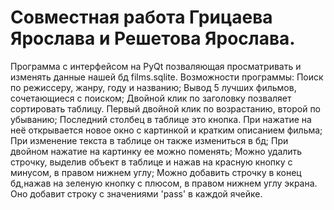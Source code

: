 # Совместная работа Грицаева Ярослава и Решетова Ярослава.
Программа с интерфейсом на PyQt позваляющая просматривать и изменять данные нашей бд films.sqlite.
Возможности программы:
Поиск по режиссеру, жанру, году и названию;
Вывод 5 лучших фильмов, сочетающиеся с поиском;
Двойной клик по заголовку позваляет сортировать таблицу. Первый двойной клик по возрастанию, второй по убыванию;
Последний столбец в таблице это кнопка. При нажатие на неё открывается новое окно с картинкой и кратким описанием фильма;
При изменение текста в таблице он также измениться в бд;
При двойном нажатие на картинку ее можно поменять;
Можно удалить строчку, выделив объект в таблице и нажав на красную кнопку с минусом, в правом нижнем углу;
Можно добавить строчку в конец бд,нажав на зеленую кнопку с плюсом, в правом нижнем углу экрана. Оно добавит строку с значениями 'pass' в каждой ячейке.
